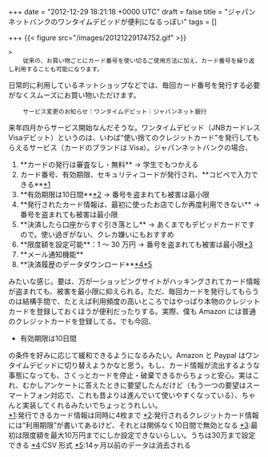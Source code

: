 
+++
date = "2012-12-29 18:21:18 +0000 UTC"
draft = false
title = "ジャパンネットバンクのワンタイムデビッドが便利になるっぽい"
tags = []

+++
{{< figure src="/images/20121229174752.gif"  >}}

    >
        従来の、お買い物ごとにカード番号を使い切るご使用方法に加え、カード番号を繰り返し利用することも可能になります。
 日常的に利用しているネットショップなどでは、毎回カード番号を発行する必要がなくスムーズにお買い物いただけます。

        サービス変更のお知らせ｜ワンタイムデビット｜ジャパンネット銀行
    
来年四月からサービス開始なんだそうな。ワンタイムデビッド（JNBカードレスVisaデビット）というのは、いわば“使い捨てのクレジットカード”を発行してもらえるサービス（カードのブランドは Visa）。ジャパンネットバンクの場合、

<ol>
<li>**カードの発行は審査なし・無料** → 学生でもつかえる</li>
<li>カード番号、有効期限、セキュリティコードが発行され、**コピペで入力できる**<a href="#f1" name="fn1" title="発行できるカード情報は同時に4枚まで">*1</a></li>
<li>**有効期限は10日間**<a href="#f2" name="fn2" title="発行されるクレジットカード情報には“利用期限”が書いてあるけど、それとは関係なく10日間で無効となる">*2</a> → 番号を盗まれても被害は最小限</li>
<li>**発行されたカード情報は、最初に使ったお店でしか再度利用できない** → 番号を盗まれても被害は最小限</li>
<li>**決済したら口座からすぐ引き落とし** → あくまでもデビッドカードですので。使い過ぎがない、クレカ嫌いにもおすすめ</li>
<li>**限度額を設定可能**：1 ～ 30 万円 → 番号を盗まれても被害は最小限<a href="#f3" name="fn3" title="最初は限度額を最大10万円までにしか設定できないらしい。うちは30万まで設定できる">*3</a></li>
<li>**メール通知機能**</li>
<li>**決済履歴のデータダウンロード**<a href="#f4" name="fn4" title="CSV 形式">*4</a><a href="#f5" name="fn5" title="14ヶ月以前のデータは消去される">*5</a></li>
</ol>みたいな感じ。要は、万が一ショッピングサイトがハッキングされてカード情報が盗まれても、被害を最小限に抑えられる。ただ、毎回カードを発行してもらうのは結構手間で、たとえば利用頻度の高いところではやっぱり本物のクレジットカードを登録しておくほうが便利だったりする。実際、僕も Amazon には普通のクレジットカードを登録してる。でも今回、

<ul>
<li>有効期限は10日間</li>
</ul>の条件を好みに応じて緩和できるようになるみたい。Amazon と Paypal はワンタイムデビッドに切り替えようかなと思う。もし、カード情報が流出するような事態になっても、さくっとカードを停止・破棄できるからちょっと安心。実はこれ、むかしアンケートに答えたときに要望したんだけど（もう一つの要望はスーマートフォン対応で、これも昔よりは進んでいて使いやすくなっている）、ちゃんと実装してくれるみたいでちょっとうれしい。
<div class="footnote">
<a href="#fn1" name="f1" class="footnote-number">*1</a><span class="footnote-delimiter">:</span><span class="footnote-text">発行できるカード情報は同時に4枚まで</span>
<a href="#fn2" name="f2" class="footnote-number">*2</a><span class="footnote-delimiter">:</span><span class="footnote-text">発行されるクレジットカード情報には“利用期限”が書いてあるけど、それとは関係なく10日間で無効となる</span>
<a href="#fn3" name="f3" class="footnote-number">*3</a><span class="footnote-delimiter">:</span><span class="footnote-text">最初は限度額を最大10万円までにしか設定できないらしい。うちは30万まで設定できる</span>
<a href="#fn4" name="f4" class="footnote-number">*4</a><span class="footnote-delimiter">:</span><span class="footnote-text">CSV 形式</span>
<a href="#fn5" name="f5" class="footnote-number">*5</a><span class="footnote-delimiter">:</span><span class="footnote-text">14ヶ月以前のデータは消去される</span>
</div>

